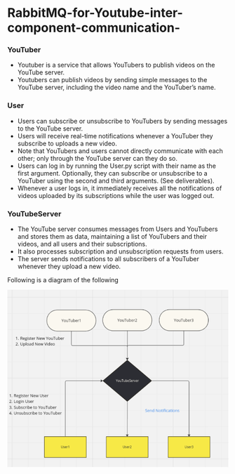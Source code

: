 # RabbitMQ-for-Youtube-inter-component-communication-

### YouTuber
- Youtuber is a service that allows YouTubers to publish videos on the YouTube server.
- Youtubers can publish videos by sending simple messages to the YouTube server, including the video name and the YouTuber’s name.
### User
- Users can subscribe or unsubscribe to YouTubers by sending messages to the YouTube server.
- Users will receive real-time notifications whenever a YouTuber they subscribe to uploads a new video.
- Note that YouTubers and users cannot directly communicate with each other; only through the YouTube server can they do so.
- Users can log in by running the User.py script with their name as the first argument. Optionally, they can subscribe or unsubscribe to a YouTuber using the second and third arguments. (See deliverables).
- Whenever a user logs in, it immediately receives all the notifications of videos uploaded by its subscriptions while the user was logged out.
### YouTubeServer
- The YouTube server consumes messages from Users and YouTubers and stores them as data, maintaining a list of YouTubers and their videos, and all users and their subscriptions.
- It also processes subscription and unsubscription requests from users.
- The server sends notifications to all subscribers of a YouTuber whenever they upload a new video.

Following is a diagram of the following 

![Flowchart diagram](https://github.com/AbhayChowdhry/RabbitMQ-for-Youtube-inter-component-communication-/blob/main/Diagram.png)
